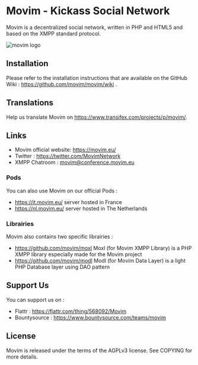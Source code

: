 Movim - Kickass Social Network
==================================================

Movim is a decentralized social network, written in PHP and HTML5 and based on the XMPP standard protocol.

![movim logo](https://movim.eu/img/main_top.png)

Installation
------------
Please refer to the installation instructions that are available on the GitHub Wiki : https://github.com/movim/movim/wiki .


Translations
------------
Help us translate Movim on https://www.transifex.com/projects/p/movim/.

Links
-----
* Movim official website: https://movim.eu/
* Twitter : https://twitter.com/MovimNetwork
* XMPP Chatroom : movim@conference.movim.eu

### Pods
You can also use Movim on our official Pods :

* https://it.movim.eu/ server hosted in France
* https://nl.movim.eu/ server hosted in The Netherlands

### Librairies
Movim also contains two specific librairies :

* https://github.com/movim/moxl Moxl (for Movim XMPP Library) is a PHP XMPP library especially made for the Movim project
* https://github.com/movim/modl Modl (for Movim Data Layer) is a light PHP Database layer using DAO pattern

Support Us
----------
You can support us on :
* Flattr : https://flattr.com/thing/568092/Movim
* Bountysource : https://www.bountysource.com/teams/movim

License
-------
Movim is released under the terms of the AGPLv3 license. See COPYING for more details.
